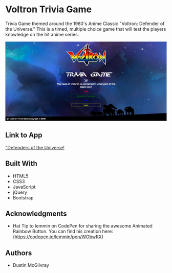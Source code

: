 # Voltron Trivia Game
Trivia Game themed around the 1980's Anime Classic "Voltron: Defender of the Universe." This is a timed, multiple choice game that will test the players knowledge on the hit anime series. 

![screenShot](assets/images/voltronSS_one.JPG)

## Link to App
["Defenders of the Universe!](https://dustinmcgilvray.github.io/TriviaGame/)

## Built With
* HTML5
* CSS3
* JavaScript
* jQuery
* Bootstrap

## Acknowledgments
* Hat Tip to lemmin on CodePen for sharing the awesome Animated Rainbow Button. You can find his creation here: (https://codepen.io/lemmin/pen/WObwRX)

## Authors
* Dustin McGilvray
